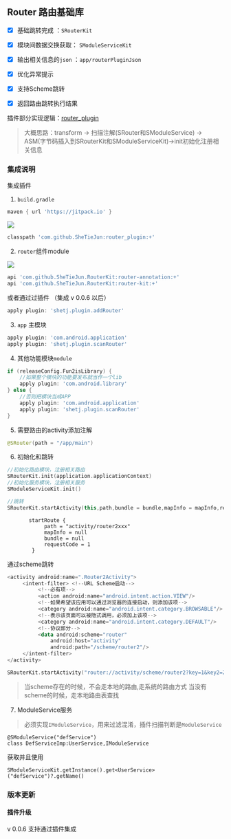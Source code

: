 ## Router 路由基础库

- [X] 基础跳转完成 ：`SRouterKit`
- [X] 模块间数据交换获取： `SModuleServiceKit`
- [X] 输出相关信息的`json` ：`app/routerPluginJson`
- [X] 优化异常提示
- [X] 支持Scheme跳转
- [X] 返回路由跳转执行结果


插件部分实现逻辑：[router_plugin](https://github.com/SheTieJun/router_plugin)
> 大概思路：transform -> 扫描注解(SRouter和SModuleService) -> ASM(字节码插入到SRouterKit和SModuleServiceKit)->init初始化注册相关信息

### 集成说明
集成插件
1. `build.gradle`
```groovy
maven { url 'https://jitpack.io' }
```

[![](https://jitpack.io/v/SheTieJun/router_plugin.svg)](https://jitpack.io/#SheTieJun/router_plugin)

```groovy
classpath 'com.github.SheTieJun:router_plugin:+'
```

2. `router`组件module

[![](https://jitpack.io/v/SheTieJun/RouterKit.svg)](https://jitpack.io/#SheTieJun/RouterKit)

```groovy
api 'com.github.SheTieJun.RouterKit:router-annotation:+'
api 'com.github.SheTieJun.RouterKit:router-kit:+'
```

或者通过过插件 （集成 v 0.0.6 以后）

```groovy
apply plugin: 'shetj.plugin.addRouter'
```


3. `app` 主模块

```groovy
apply plugin: 'com.android.application'
apply plugin: 'shetj.plugin.scanRouter'
```

4. 其他功能模块`module`
```groovy
if (releaseConfig.Fun2isLibrary) {
    //如果整个模块的功能要发布就当作一个lib
    apply plugin: 'com.android.library'
} else {
    //否则把模块当成APP
    apply plugin: 'com.android.application'
    apply plugin: 'shetj.plugin.scanRouter'
}
```

5. 需要路由的activity添加注解
```kotlin
@SRouter(path = "/app/main")
```

6. 初始化和跳转

```kotlin
//初始化路由模块，注册相关路由
SRouterKit.init(application.applicationContext)
//初始化服务模块，注册相关服务
SModuleServiceKit.init()
```

```kotlin
//跳转
SRouterKit.startActivity(this,path,bundle = bundle,mapInfo = mapInfo,requestCode = requestCode)
```
```
       startRoute {
            path = "activity/router2xxx"
            mapInfo = null
            bundle = null
            requestCode = 1
        }
```
通过scheme跳转

```kotlin
<activity android:name=".Router2Activity">
     <intent-filter> <!--URL Scheme启动-->
          <!--必有项-->
          <action android:name="android.intent.action.VIEW"/>
          <!--如果希望该应用可以通过浏览器的连接启动，则添加该项-->
          <category android:name="android.intent.category.BROWSABLE"/>
          <!--表示该页面可以被隐式调用，必须加上该项-->
          <category android:name="android.intent.category.DEFAULT"/>
          <!--协议部分-->
          <data android:scheme="router"
              android:host="activity"
              android:path="/scheme/router2"/>
     </intent-filter>
</activity>
```
```kotlin
SRouterKit.startActivity("router://activity/scheme/router2?key=1&key2=2")
```

> 当scheme存在的时候，不会走本地的路由,走系统的路由方式
> 当没有scheme的时候，走本地路由表查找

7. ModuleService服务

  > 必须实现`IModuleService`，用来过滤混淆，插件扫描判断是`ModuleService`
```
@SModuleService("defService")
class DefServiceImp:UserService,IModuleService
```
获取并且使用
```
SModuleServiceKit.getInstance().get<UserService>("defService")?.getName()
```

### 版本更新
#### 插件升级
v 0.0.6 支持通过插件集成